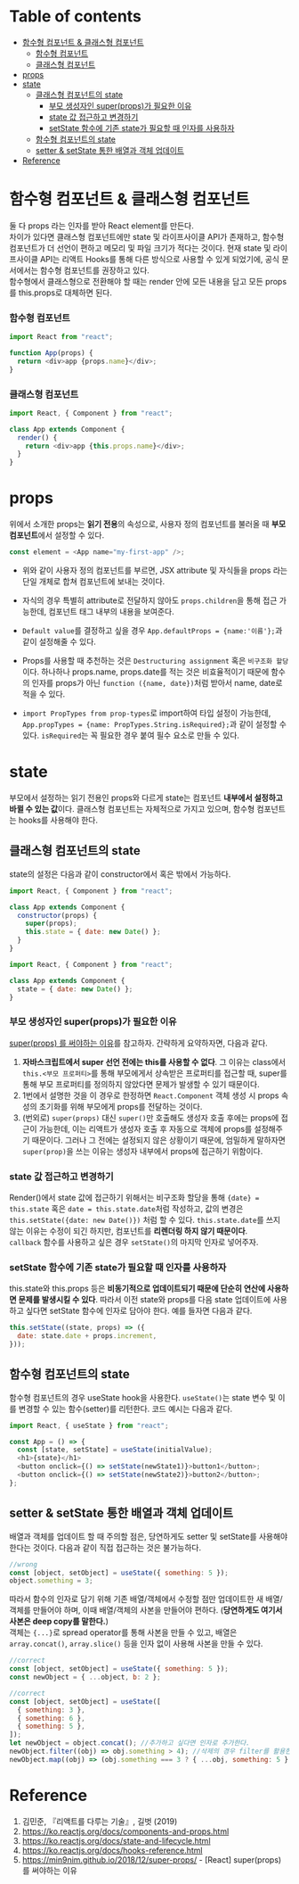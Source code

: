 # Table of contents

- [함수형 컴포넌트 & 클래스형 컴포넌트](#함수형-컴포넌트--클래스형-컴포넌트)
  - [함수형 컴포넌트](#함수형-컴포넌트)
  - [클래스형 컴포넌트](#클래스형-컴포넌트)
- [props](#props)
- [state](#state)
  - [클래스형 컴포넌트의 state](#클래스형-컴포넌트의-state)
    - [부모 생성자인 super(props)가 필요한 이유](#부모-생성자인-superprops가-필요한-이유)
    - [state 값 접근하고 변경하기](#state-값-접근하고-변경하기)
    - [setState 함수에 기존 state가 필요할 때 인자를 사용하자](#setstate-함수에-기존-state가-필요할-때-인자를-사용하자)
  - [함수형 컴포넌트의 state](#함수형-컴포넌트의-state)
  - [setter & setState 통한 배열과 객체 업데이트](#setter--setstate-통한-배열과-객체-업데이트)
- [Reference](#reference)

# 함수형 컴포넌트 & 클래스형 컴포넌트

둘 다 props 라는 인자를 받아 React element를 만든다.  
차이가 있다면 클래스형 컴포넌트에만 state 및 라이프사이클 API가 존재하고, 함수형 컴포넌트가 더 선언이 편하고 메모리 및 파일 크기가 적다는 것이다. 현재 state 및 라이프사이클 API는 리액트 Hooks를 통해 다른 방식으로 사용할 수 있게 되었기에, 공식 문서에서는 함수형 컴포넌트를 권장하고 있다.  
함수형에서 클래스형으로 전환해야 할 때는 render 안에 모든 내용을 담고 모든 props를 this.props로 대체하면 된다.

### 함수형 컴포넌트

```js
import React from "react";

function App(props) {
  return <div>app {props.name}</div>;
}
```

### 클래스형 컴포넌트

```js
import React, { Component } from "react";

class App extends Component {
  render() {
    return <div>app {this.props.name}</div>;
  }
}
```

# props

위에서 소개한 props는 **읽기 전용**의 속성으로, 사용자 정의 컴포넌트를 불러올 때 **부모 컴포넌트**에서 설정할 수 있다.

```js
const element = <App name="my-first-app" />;
```

- 위와 같이 사용자 정의 컴포넌트를 부르면, JSX attribute 및 자식들을 props 라는 단일 개체로 합쳐 컴포넌트에 보내는 것이다.

- 자식의 경우 특별히 attribute로 전달하지 않아도 `props.children`을 통해 접근 가능한데, 컴포넌트 태그 내부의 내용을 보여준다.

- `Default value`를 결정하고 싶을 경우 `App.defaultProps = {name:'이름'};`과 같이 설정해줄 수 있다.

- Props를 사용할 때 추천하는 것은 `Destructuring assignment` 혹은 `비구조화 할당`이다. 하나하나 props.name, props.date를 적는 것은 비효율적이기 때문에 함수의 인자를 props가 아닌 `function ({name, date})`처럼 받아서 name, date로 적을 수 있다.

- `import PropTypes from prop-types`로 import하여 타입 설정이 가능한데, `App.propTypes = {name: PropTypes.String.isRequired};`과 같이 설정할 수 있다. `isRequired`는 꼭 필요한 경우 붙여 필수 요소로 만들 수 있다.

# state

부모에서 설정하는 읽기 전용인 props와 다르게 state는 컴포넌트 **내부에서 설정하고 바뀔 수 있는 값**이다. 클래스형 컴포넌트는 자체적으로 가지고 있으며, 함수형 컴포넌트는 hooks를 사용해야 한다.

## 클래스형 컴포넌트의 state

state의 설정은 다음과 같이 constructor에서 혹은 밖에서 가능하다.

```js
import React, { Component } from "react";

class App extends Component {
  constructor(props) {
    super(props);
    this.state = { date: new Date() };
  }
}
```

```js
import React, { Component } from "react";

class App extends Component {
  state = { date: new Date() };
}
```

### 부모 생성자인 super(props)가 필요한 이유

[super(props) 를 써야하는 이유](https://min9nim.github.io/2018/12/super-props/)를 참고하자. 간략하게 요약하자면, 다음과 같다.

1. **자바스크립트에서 super 선언 전에는 this를 사용할 수 없다**. 그 이유는 class에서 `this.<부모 프로퍼티>`를 통해 부모에게서 상속받은 프로퍼티를 접근할 때, super를 통해 부모 프로퍼티를 정의하지 않았다면 문제가 발생할 수 있기 때문이다.
2. 1번에서 설명한 것을 이 경우로 한정하면 `React.Component` 객체 생성 시 props 속성의 초기화를 위해 부모에게 props를 전달하는 것이다.
3. (번외로) `super(props)` 대신 `super()`만 호출해도 생성자 호출 후에는 props에 접근이 가능한데, 이는 리액트가 생성자 호출 후 자동으로 객체에 props를 설정해주기 때문이다. 그러나 그 전에는 설정되지 않은 상황이기 때문에, 엄밀하게 말하자면 `super(prop)`을 쓰는 이유는 생성자 내부에서 props에 접근하기 위함이다.

### state 값 접근하고 변경하기

Render()에서 state 값에 접근하기 위해서는 비구조화 할당을 통해 `{date} = this.state` 혹은 `date = this.state.date`처럼 작성하고, 값의 변경은 `this.setState({date: new Date()})` 처럼 할 수 있다. `this.state.date`를 쓰지 않는 이유는 수정이 되긴 하지만, 컴포넌트를 **리렌더링 하지 않기 때문이다**.  
`callback` 함수를 사용하고 싶은 경우 `setState()`의 마지막 인자로 넣어주자.

### setState 함수에 기존 state가 필요할 때 인자를 사용하자

this.state와 this.props 등은 **비동기적으로 업데이트되기 때문에 단순히 연산에 사용하면 문제를 발생시킬 수 있다**. 따라서 이전 state와 props를 다음 state 업데이트에 사용하고 싶다면 setState 함수에 인자로 담아야 한다. 예를 들자면 다음과 같다.

```js
this.setState((state, props) => ({
  date: state.date + props.increment,
}));
```

## 함수형 컴포넌트의 state

함수형 컴포넌트의 경우 useState hook을 사용한다. `useState()`는 state 변수 및 이를 변경할 수 있는 함수(setter)를 리턴한다. 코드 예시는 다음과 같다.

```js
import React, { useState } from "react";

const App = () => {
  const [state, setState] = useState(initialValue);
  <h1>{state}</h1>
  <button onclick={() => setState(newState1)}>button1</button>;
  <button onclick={() => setState(newState2)}>button2</button>;
};
```

## setter & setState 통한 배열과 객체 업데이트

배열과 객체를 업데이트 할 때 주의할 점은, 당연하게도 setter 및 setState를 사용해야 한다는 것이다. 다음과 같이 직접 접근하는 것은 불가능하다.

```js
//wrong
const [object, setObject] = useState({ something: 5 });
object.something = 3;
```

따라서 함수의 인자로 담기 위해 기존 배열/객체에서 수정할 점만 업데이트한 새 배열/객체를 만들어야 하며, 이때 배열/객체의 사본을 만들어야 편하다. (**당연하게도 여기서 사본은 deep copy를 말한다.**)  
객체는 `{...}`로 spread operator를 통해 사본을 만들 수 있고, 배열은 `array.concat()`, `array.slice()` 등을 인자 없이 사용해 사본을 만들 수 있다.

```js
//correct
const [object, setObject] = useState({ something: 5 });
const newObject = { ...object, b: 2 };
```

```js
//correct
const [object, setObject] = useState([
  { something: 3 },
  { something: 6 },
  { something: 5 },
]);
let newObject = object.concat(); //추가하고 싶다면 인자로 추가한다.
newObject.filter((obj) => obj.something > 4); //삭제의 경우 filter를 활용한다.
newObject.map((obj) => (obj.something === 3 ? { ...obj, something: 5 } : obj)); //변경은 map을
```

# Reference

1. 김민준, 『리액트를 다루는 기술』, 길벗 (2019)
2. https://ko.reactjs.org/docs/components-and-props.html
3. https://ko.reactjs.org/docs/state-and-lifecycle.html
4. https://ko.reactjs.org/docs/hooks-reference.html
5. https://min9nim.github.io/2018/12/super-props/ - [React] super(props) 를 써야하는 이유
